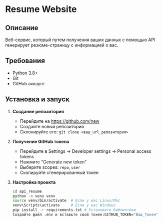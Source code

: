 # Resume Website

## Описание
Веб-сервис, который путем получения ваших данных с помощью API генерирует резюме-страницу с информацией о вас.

## Требования
- Python 3.8+
- Git
- GitHub аккаунт

## Установка и запуск

1. **Создание репозитория**
   - Перейдите на https://github.com/new
   - Создайте новый репозиторий
   - Склонируйте его: `git clone <ваш_url_репозитория>`

2. **Получение GitHub токена**
   - Перейдите в Settings → Developer settings → Personal access tokens
   - Нажмите "Generate new token"
   - Выберите scopes: `repo`, `user`
   - Скопируйте сгенерированный токен

3. **Настройка проекта**
   ```bash
   cd api_resume
   python -m venv venv
   source venv/bin/activate  # Если у вас Linux/Mac
   venv\Scripts\activate     # Если у вас Windows
   pip install -r requirements.txt # Установите библиотеки
   Создайте файл .env и вставьте свой токен:GITHUB_TOKEN="Ваш_Токен"